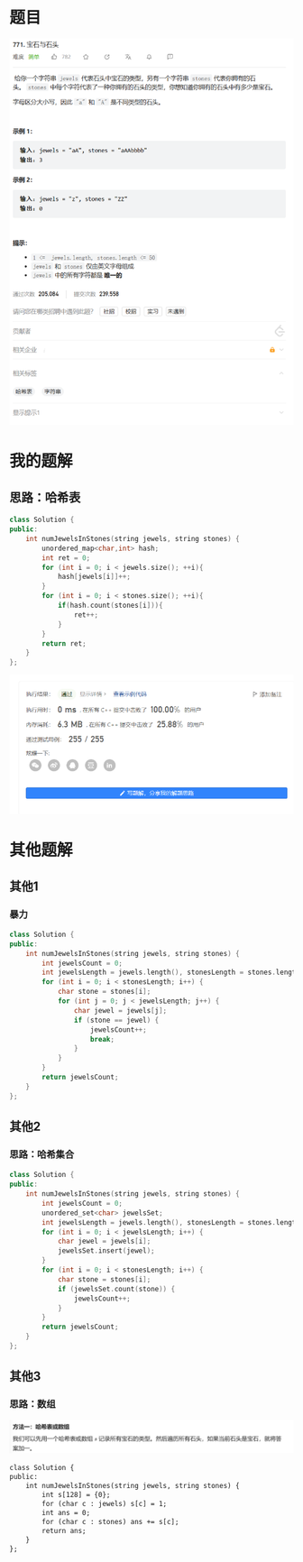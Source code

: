 # 题目

![image-20230724233328953](image/image-20230724233328953.png)

# 我的题解

## 思路：哈希表

```C++
class Solution {
public:
    int numJewelsInStones(string jewels, string stones) {
        unordered_map<char,int> hash;
        int ret = 0;
        for (int i = 0; i < jewels.size(); ++i){
            hash[jewels[i]]++;
        }
        for (int i = 0; i < stones.size(); ++i){
            if(hash.count(stones[i])){
                ret++;
            }   
        }
        return ret;
    }
};
```

![image-20230724233410502](image/image-20230724233410502.png)



# 其他题解

## 其他1

### 暴力

```C++
class Solution {
public:
    int numJewelsInStones(string jewels, string stones) {
        int jewelsCount = 0;
        int jewelsLength = jewels.length(), stonesLength = stones.length();
        for (int i = 0; i < stonesLength; i++) {
            char stone = stones[i];
            for (int j = 0; j < jewelsLength; j++) {
                char jewel = jewels[j];
                if (stone == jewel) {
                    jewelsCount++;
                    break;
                }
            }
        }
        return jewelsCount;
    }
};
```

## 其他2

### 思路：哈希集合

```C++
class Solution {
public:
    int numJewelsInStones(string jewels, string stones) {
        int jewelsCount = 0;
        unordered_set<char> jewelsSet;
        int jewelsLength = jewels.length(), stonesLength = stones.length();
        for (int i = 0; i < jewelsLength; i++) {
            char jewel = jewels[i];
            jewelsSet.insert(jewel);
        }
        for (int i = 0; i < stonesLength; i++) {
            char stone = stones[i];
            if (jewelsSet.count(stone)) {
                jewelsCount++;
            }
        }
        return jewelsCount;
    }
};


```

## 其他3

### 思路：数组

![image-20230724233624728](image/image-20230724233624728.png)

```
class Solution {
public:
    int numJewelsInStones(string jewels, string stones) {
        int s[128] = {0};
        for (char c : jewels) s[c] = 1;
        int ans = 0;
        for (char c : stones) ans += s[c];
        return ans;
    }
};

```















